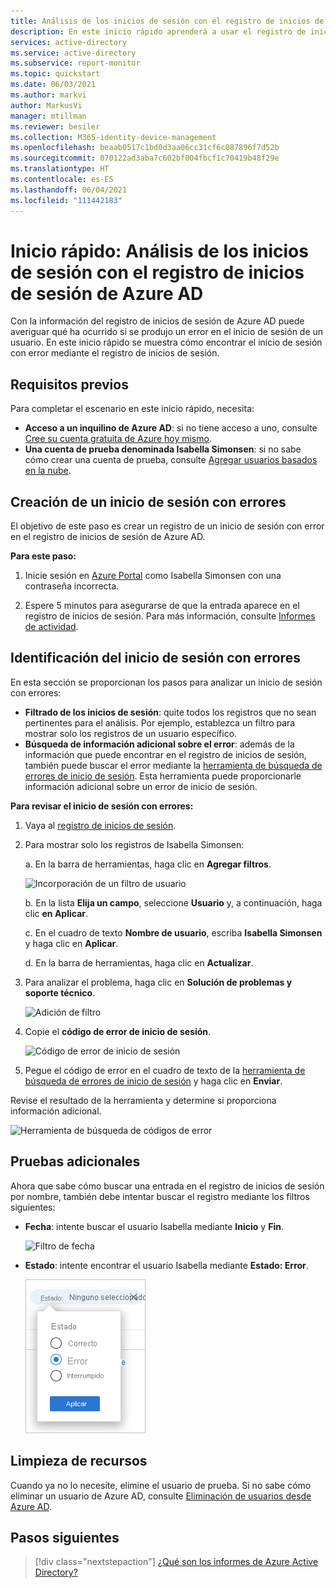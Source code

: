 ```yaml
---
title: Análisis de los inicios de sesión con el registro de inicios de sesión de Azure AD
description: En este inicio rápido aprenderá a usar el registro de inicios de sesión para determinar el motivo del error al iniciar sesión en Azure AD.
services: active-directory
ms.service: active-directory
ms.subservice: report-monitor
ms.topic: quickstart
ms.date: 06/03/2021
ms.author: markvi
author: MarkusVi
manager: mtillman
ms.reviewer: besiler
ms.collection: M365-identity-device-management
ms.openlocfilehash: beaab0517c1bd0d3aa06cc31cf6c087896f7d52b
ms.sourcegitcommit: 070122ad3aba7c602bf004fbcf1c70419b48f29e
ms.translationtype: HT
ms.contentlocale: es-ES
ms.lasthandoff: 06/04/2021
ms.locfileid: "111442183"
---
```

# <a name="quickstart-analyze-sign-ins-with-the-azure-ad-sign-ins-log"></a>Inicio rápido: Análisis de los inicios de sesión con el registro de inicios de sesión de Azure AD 

Con la información del registro de inicios de sesión de Azure AD puede averiguar qué ha ocurrido si se produjo un error en el inicio de sesión de un usuario. En este inicio rápido se muestra cómo encontrar el inicio de sesión con error mediante el registro de inicios de sesión.


## <a name="prerequisites"></a>Requisitos previos

Para completar el escenario en este inicio rápido, necesita:

- **Acceso a un inquilino de Azure AD**: si no tiene acceso a uno, consulte [Cree su cuenta gratuita de Azure hoy mismo](https://azure.microsoft.com/free/?WT.mc_id=A261C142F). 
- **Una cuenta de prueba denominada Isabella Simonsen**: si no sabe cómo crear una cuenta de prueba, consulte [Agregar usuarios basados en la nube](../fundamentals/add-users-azure-active-directory.md#add-a-new-user).

## <a name="perform-a-failed-sign-in"></a>Creación de un inicio de sesión con errores

El objetivo de este paso es crear un registro de un inicio de sesión con error en el registro de inicios de sesión de Azure AD.

**Para este paso:**

1. Inicie sesión en [Azure Portal](https://portal.azure.com/) como Isabella Simonsen con una contraseña incorrecta.

2. Espere 5 minutos para asegurarse de que la entrada aparece en el registro de inicios de sesión. Para más información, consulte [Informes de actividad](reference-reports-latencies.md#activity-reports).



## <a name="find-the-failed-sign-in"></a>Identificación del inicio de sesión con errores

En esta sección se proporcionan los pasos para analizar un inicio de sesión con errores:

- **Filtrado de los inicios de sesión**: quite todos los registros que no sean pertinentes para el análisis. Por ejemplo, establezca un filtro para mostrar solo los registros de un usuario específico.
- **Búsqueda de información adicional sobre el error**: además de la información que puede encontrar en el registro de inicios de sesión, también puede buscar el error mediante la [herramienta de búsqueda de errores de inicio de sesión](https://login.microsoftonline.com/error). Esta herramienta puede proporcionarle información adicional sobre un error de inicio de sesión. 


**Para revisar el inicio de sesión con errores:**

1. Vaya al [registro de inicios de sesión](https://portal.azure.com/#blade/Microsoft_AAD_IAM/ActiveDirectoryMenuBlade/SignIns).

2. Para mostrar solo los registros de Isabella Simonsen:

    a. En la barra de herramientas, haga clic en **Agregar filtros**.
    
    ![Incorporación de un filtro de usuario](./media/quickstart-analyze-sign-in/add-filters.png)   

    b. En la lista **Elija un campo**, seleccione **Usuario** y, a continuación, haga clic **en Aplicar**.

    c. En el cuadro de texto **Nombre de usuario**, escriba **Isabella Simonsen** y haga clic en **Aplicar**.

    d. En la barra de herramientas, haga clic en **Actualizar**.

3. Para analizar el problema, haga clic en **Solución de problemas y soporte técnico**.

    ![Adición de filtro](./media/quickstart-analyze-sign-in/troubleshooting-and-support.png)   

4. Copie el **código de error de inicio de sesión**.

    ![Código de error de inicio de sesión](./media/quickstart-analyze-sign-in/sign-in-error-code.png)   


5. Pegue el código de error en el cuadro de texto de la [herramienta de búsqueda de errores de inicio de sesión](https://login.microsoftonline.com/error) y haga clic en **Enviar**.

Revise el resultado de la herramienta y determine si proporciona información adicional.

![Herramienta de búsqueda de códigos de error](./media/concept-all-sign-ins/error-code-lookup-tool.png)


## <a name="additional-tests"></a>Pruebas adicionales

Ahora que sabe cómo buscar una entrada en el registro de inicios de sesión por nombre, también debe intentar buscar el registro mediante los filtros siguientes:

- **Fecha**: intente buscar el usuario Isabella mediante **Inicio** y **Fin**.

    ![Filtro de fecha](./media/quickstart-analyze-sign-in/start-and-end-filter.png)

- **Estado**: intente encontrar el usuario Isabella mediante **Estado: Error**.

    ![Estado de error](./media/quickstart-analyze-sign-in/status-failure.png)




## <a name="clean-up-resources"></a>Limpieza de recursos

Cuando ya no lo necesite, elimine el usuario de prueba. Si no sabe cómo eliminar un usuario de Azure AD, consulte [Eliminación de usuarios desde Azure AD](../fundamentals/add-users-azure-active-directory.md#delete-a-user).

## <a name="next-steps"></a>Pasos siguientes

> [!div class="nextstepaction"]
> [¿Qué son los informes de Azure Active Directory?](overview-reports.md)

